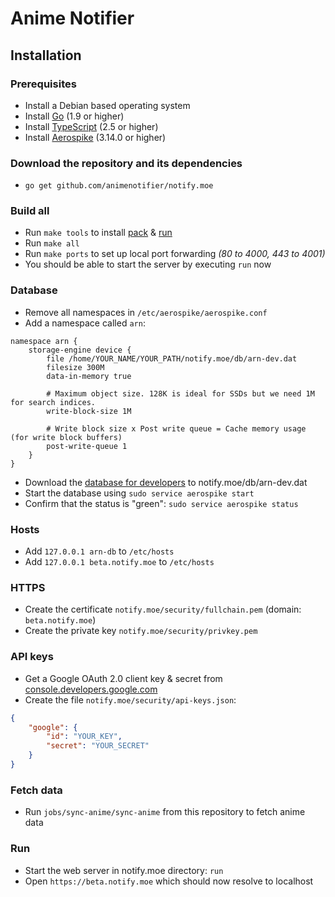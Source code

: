 # Anime Notifier

## Installation

### Prerequisites

* Install a Debian based operating system
* Install [Go](https://golang.org/dl/) (1.9 or higher)
* Install [TypeScript](https://www.typescriptlang.org/) (2.5 or higher)
* Install [Aerospike](http://www.aerospike.com/download) (3.14.0 or higher)

### Download the repository and its dependencies

* `go get github.com/animenotifier/notify.moe`

### Build all

* Run `make tools` to install [pack](https://github.com/aerogo/pack) & [run](https://github.com/aerogo/run)
* Run `make all`
* Run `make ports` to set up local port forwarding *(80 to 4000, 443 to 4001)*
* You should be able to start the server by executing `run` now

### Database

* Remove all namespaces in `/etc/aerospike/aerospike.conf`
* Add a namespace called `arn`:

```
namespace arn {
    storage-engine device {
        file /home/YOUR_NAME/YOUR_PATH/notify.moe/db/arn-dev.dat
        filesize 300M
        data-in-memory true

        # Maximum object size. 128K is ideal for SSDs but we need 1M for search indices.
        write-block-size 1M

        # Write block size x Post write queue = Cache memory usage (for write block buffers)
        post-write-queue 1
    }
}
```

* Download the [database for developers](https://mega.nz/#!yFAiSIzI!rlbM4_3WK9hH2OfAt44xGWnWMWs-kVHhvC_DTKyRMBQ) to notify.moe/db/arn-dev.dat
* Start the database using `sudo service aerospike start`
* Confirm that the status is "green": `sudo service aerospike status`

### Hosts

* Add `127.0.0.1 arn-db` to `/etc/hosts`
* Add `127.0.0.1 beta.notify.moe` to `/etc/hosts`

### HTTPS

* Create the certificate `notify.moe/security/fullchain.pem` (domain: `beta.notify.moe`)
* Create the private key `notify.moe/security/privkey.pem`

### API keys

* Get a Google OAuth 2.0 client key & secret from [console.developers.google.com](https://console.developers.google.com)
* Create the file `notify.moe/security/api-keys.json`:

```json
{
	"google": {
		"id": "YOUR_KEY",
		"secret": "YOUR_SECRET"
	}
}
```

### Fetch data

* Run `jobs/sync-anime/sync-anime` from this repository to fetch anime data

### Run

* Start the web server in notify.moe directory: `run`
* Open `https://beta.notify.moe` which should now resolve to localhost
